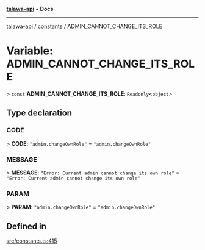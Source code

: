 [**talawa-api**](../../README.md) • **Docs**

***

[talawa-api](../../modules.md) / [constants](../README.md) / ADMIN\_CANNOT\_CHANGE\_ITS\_ROLE

# Variable: ADMIN\_CANNOT\_CHANGE\_ITS\_ROLE

\> `const` **ADMIN\_CANNOT\_CHANGE\_ITS\_ROLE**: `Readonly`\<`object`\>

## Type declaration

### CODE

\> **CODE**: `"admin.changeOwnRole"` = `"admin.changeOwnRole"`

### MESSAGE

\> **MESSAGE**: `"Error: Current admin cannot change its own role"` = `"Error: Current admin cannot change its own role"`

### PARAM

\> **PARAM**: `"admin.changeOwnRole"` = `"admin.changeOwnRole"`

## Defined in

[src/constants.ts:415](https://github.com/PalisadoesFoundation/talawa-api/blob/f4877b986932181336f42a7336754de05976cd97/src/constants.ts#L415)
